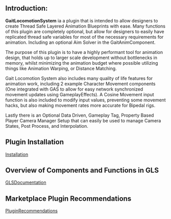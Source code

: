 ## Introduction:

**GaitLocomotionSystem** ia a plugin that is intended to allow designers to create Thread Safe Layered Animation Blueprints with ease. Many functions of this plugin are completely optional, but allow for designers to easily have replicated thread safe variables for most of the necessary requirements for animation. Including an optional Aim Solver in the GaitAnimComponent.

The purpose of this plugin is to have a highly performant tool for animation design, that holds up to larger scale development without bottlenecks in memory, whilst minimizing the animation budget where possible utilizing things like Animation Warping, or Distance Matching.

Gait Locomotion System also includes many quality of life features for animation work, including 2 example Character Movement components (One integrated with GAS to allow for easy network synchronized movement updates using GameplayEffects). A Cosine Movement input function is also included to modify input values, preventing some movement hacks, but also making movement rates more accurate for Bipedal rigs.

Lastly there is an Optional Data Driven, Gameplay Tag, Property Based Player Camera Manager Setup that can easily be used to manage Camera States, Post Process, and Interpolation.

## Plugin Installation
[Installation](https://madteapartygames.github.io/the-gonzo-docs/docs/quickstart.html)

## Overview of Components and Functions in GLS
[GLSDocumentation](https://madteapartygames.github.io/the-gonzo-docs/docs/deepdive.html)

## Marketplace Plugin Recommendations
[PluginRecommendations](https://github.com/GoliathGuitars/GaitLocomotionSystem/blob/main/Documentation/PluginRecommendations.md)

